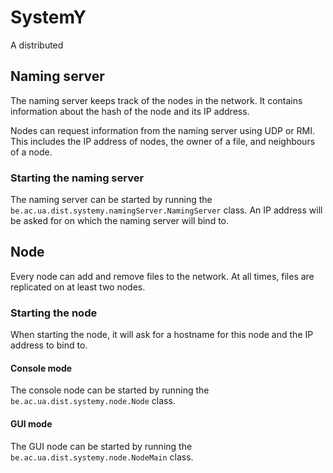 # SystemY
A distributed 
## Naming server
The naming server keeps track of the nodes in the network. It contains information about the hash of the node and its IP address.

Nodes can request information from the naming server using UDP or RMI. This includes the IP address of nodes, the owner of a file, and neighbours of a node.

### Starting the naming server
The naming server can be started by running the `be.ac.ua.dist.systemy.namingServer.NamingServer` class. An IP address will be asked for on which the naming server will bind to.

## Node
Every node can add and remove files to the network. At all times, files are replicated on at least two nodes.

### Starting the node
When starting the node, it will ask for a hostname for this node and the IP address to bind to.
#### Console mode
The console node can be started by running the `be.ac.ua.dist.systemy.node.Node` class.
#### GUI mode
The GUI node can be started by running the `be.ac.ua.dist.systemy.node.NodeMain` class.
